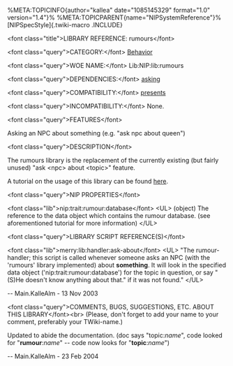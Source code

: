 %META:TOPICINFO{author=\"kallea\" date=\"1085145329\" format=\"1.0\"
version=\"1.4\"}% %META:TOPICPARENT{name=\"NIPSystemReference\"}%
[NIPSpecStyle]{.twiki-macro .INCLUDE}

\<font class=\"title\"\>LIBRARY REFERENCE: rumours\</font\>

\<font class=\"query\"\>CATEGORY:\</font\>
[Behavior](NIPCategoryBehavior)

\<font class=\"query\"\>WOE NAME:\</font\> Lib:NIP:lib:rumours

\<font class=\"query\"\>DEPENDENCIES:\</font\> [asking](NIPLibRefAsking)

\<font class=\"query\"\>COMPATIBILITY:\</font\>
[presents](NIPLibRefPresents)

\<font class=\"query\"\>INCOMPATIBILITY:\</font\> None.

\<font class=\"query\"\>FEATURES\</font\>

Asking an NPC about something (e.g. \"ask npc about queen\")

\<font class=\"query\"\>DESCRIPTION\</font\>

The rumours library is the replacement of the currently existing (but
fairly unused) \"ask \<npc\> about \<topic\>\" feature.

A tutorial on the usage of this library can be found
[here](NIPHowRumours).

\<font class=\"query\"\>NIP PROPERTIES\</font\>

\<font class=\"lib\"\>nip:trait:rumour:database\</font\> \<UL\> (object)
The reference to the data object which contains the rumour database.
(see aforementioned tutorial for more information) \</UL\>

\<font class=\"query\"\>LIBRARY SCRIPT REFERENCE(S)\</font\>

\<font class=\"lib\"\>merry:lib:handler:ask-about\</font\> \<UL\> \"The
rumour-handler; this script is called whenever someone asks an NPC (with
the \'rumours\' library implemented) about **something**. It will look
in the specified data object (\'nip:trait:rumour:database\') for the
topic in question, or say \"(S)He doesn\'t know anything about that.\"
if it was not found.\" \</UL\>

\-- Main.KalleAlm - 13 Nov 2003

\<font class=\"query\"\>COMMENTS, BUGS, SUGGESTIONS, ETC. ABOUT THIS
LIBRARY\</font\>\<br\> (Please, don\'t forget to add your name to your
comment, preferably your TWiki-name.)

Updated to abide the documentation. (doc says \"topic:*name*\", code
looked for \"**rumour**:*name*\" \-- code now looks for
\"**topic**:*name*\")

\-- Main.KalleAlm - 23 Feb 2004
